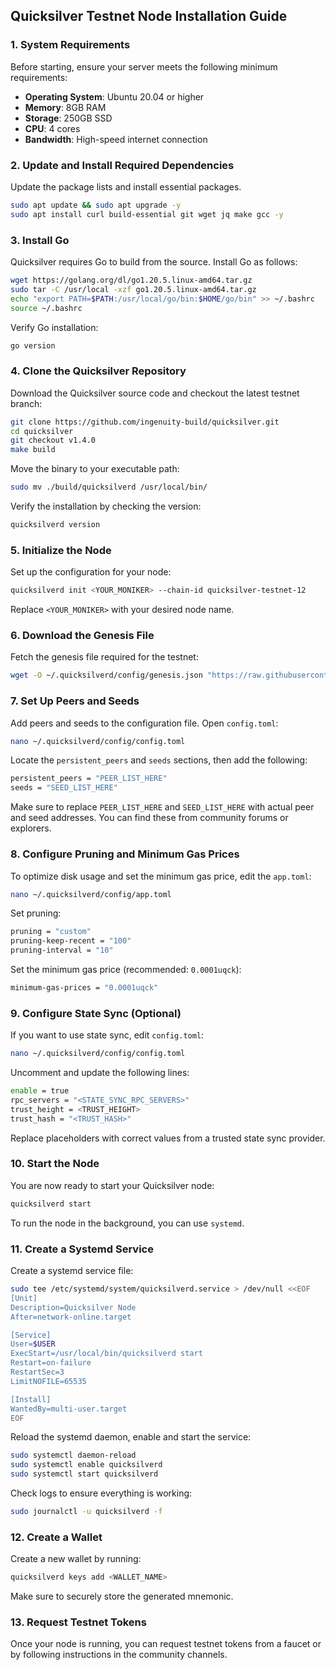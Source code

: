 ## Quicksilver Testnet Node Installation Guide

### 1. **System Requirements**

Before starting, ensure your server meets the following minimum requirements:

- **Operating System**: Ubuntu 20.04 or higher
- **Memory**: 8GB RAM
- **Storage**: 250GB SSD
- **CPU**: 4 cores
- **Bandwidth**: High-speed internet connection

### 2. **Update and Install Required Dependencies**

Update the package lists and install essential packages.

```bash
sudo apt update && sudo apt upgrade -y
sudo apt install curl build-essential git wget jq make gcc -y
```

### 3. **Install Go**

Quicksilver requires Go to build from the source. Install Go as follows:

```bash
wget https://golang.org/dl/go1.20.5.linux-amd64.tar.gz
sudo tar -C /usr/local -xzf go1.20.5.linux-amd64.tar.gz
echo "export PATH=$PATH:/usr/local/go/bin:$HOME/go/bin" >> ~/.bashrc
source ~/.bashrc
```

Verify Go installation:

```bash
go version
```

### 4. **Clone the Quicksilver Repository**

Download the Quicksilver source code and checkout the latest testnet branch:

```bash
git clone https://github.com/ingenuity-build/quicksilver.git
cd quicksilver
git checkout v1.4.0
make build
```

Move the binary to your executable path:

```bash
sudo mv ./build/quicksilverd /usr/local/bin/
```

Verify the installation by checking the version:

```bash
quicksilverd version
```

### 5. **Initialize the Node**

Set up the configuration for your node:

```bash
quicksilverd init <YOUR_MONIKER> --chain-id quicksilver-testnet-12
```

Replace `<YOUR_MONIKER>` with your desired node name.

### 6. **Download the Genesis File**

Fetch the genesis file required for the testnet:

```bash
wget -O ~/.quicksilverd/config/genesis.json "https://raw.githubusercontent.com/ingenuity-build/testnets/main/quicksilver-testnet-12/genesis.json"
```

### 7. **Set Up Peers and Seeds**

Add peers and seeds to the configuration file. Open `config.toml`:

```bash
nano ~/.quicksilverd/config/config.toml
```

Locate the `persistent_peers` and `seeds` sections, then add the following:

```bash
persistent_peers = "PEER_LIST_HERE"
seeds = "SEED_LIST_HERE"
```

Make sure to replace `PEER_LIST_HERE` and `SEED_LIST_HERE` with actual peer and seed addresses. You can find these from community forums or explorers.

### 8. **Configure Pruning and Minimum Gas Prices**

To optimize disk usage and set the minimum gas price, edit the `app.toml`:

```bash
nano ~/.quicksilverd/config/app.toml
```

Set pruning:

```bash
pruning = "custom"
pruning-keep-recent = "100"
pruning-interval = "10"
```

Set the minimum gas price (recommended: `0.0001uqck`):

```bash
minimum-gas-prices = "0.0001uqck"
```

### 9. **Configure State Sync (Optional)**

If you want to use state sync, edit `config.toml`:

```bash
nano ~/.quicksilverd/config/config.toml
```

Uncomment and update the following lines:

```bash
enable = true
rpc_servers = "<STATE_SYNC_RPC_SERVERS>"
trust_height = <TRUST_HEIGHT>
trust_hash = "<TRUST_HASH>"
```

Replace placeholders with correct values from a trusted state sync provider.

### 10. **Start the Node**

You are now ready to start your Quicksilver node:

```bash
quicksilverd start
```

To run the node in the background, you can use `systemd`.

### 11. **Create a Systemd Service**

Create a systemd service file:

```bash
sudo tee /etc/systemd/system/quicksilverd.service > /dev/null <<EOF
[Unit]
Description=Quicksilver Node
After=network-online.target

[Service]
User=$USER
ExecStart=/usr/local/bin/quicksilverd start
Restart=on-failure
RestartSec=3
LimitNOFILE=65535

[Install]
WantedBy=multi-user.target
EOF
```

Reload the systemd daemon, enable and start the service:

```bash
sudo systemctl daemon-reload
sudo systemctl enable quicksilverd
sudo systemctl start quicksilverd
```

Check logs to ensure everything is working:

```bash
sudo journalctl -u quicksilverd -f
```

### 12. **Create a Wallet**

Create a new wallet by running:

```bash
quicksilverd keys add <WALLET_NAME>
```

Make sure to securely store the generated mnemonic.

### 13. **Request Testnet Tokens**

Once your node is running, you can request testnet tokens from a faucet or by following instructions in the community channels.
